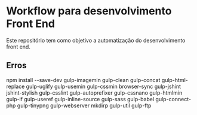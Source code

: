 # Workflow para desenvolvimento Front End

Este repositório tem como objetivo a automatização do desenvolvimento front end.

## Erros 

npm install --save-dev gulp-imagemin gulp-clean gulp-concat gulp-html-replace gulp-uglify gulp-usemin gulp-cssmin browser-sync gulp-jshint jshint-stylish gulp-csslint gulp-autoprefixer gulp-cssnano gulp-htmlmin gulp-if gulp-useref gulp-inline-source gulp-sass gulp-babel gulp-connect-php gulp-tinypng gulp-webserver mkdirp gulp-util gulp-ftp
